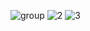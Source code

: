 ![group](https://user-images.githubusercontent.com/35043329/49675964-7de94e80-fa80-11e8-9b22-5094e5f05425.png)
![2](https://user-images.githubusercontent.com/35043329/49675969-83df2f80-fa80-11e8-8d6d-e71c873b27ba.png)
![3](https://user-images.githubusercontent.com/35043329/49675971-86418980-fa80-11e8-8253-30ed1324465b.png)
